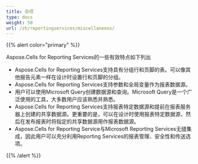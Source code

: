 ```yaml
---
title: 杂项
type: docs
weight: 50
url: /zh/reportingservices/miscellaneous/
---
```


{{% alert color="primary" %}} 

Aspose.Cells for Reporting Services的一些有效特点如下列出

- Aspose.Cells for Reporting Services支持具有分组行和页脚的表。可以像其他报告元素一样在设计时设置行和页脚的分组。
- Aspose.Cells for Reporting Services支持参数和全局变量作为报表数据源。
- 用户可以使用Microsoft Query创建数据源和查询。Microsoft Query是一个广泛使用的工具，大多数用户应该熟悉并熟悉。
- Aspose.Cells for Reporting Services支持报表特定数据源和提前在报表服务器上创建的共享数据源。更重要的是，可以在设计时使用报表特定数据源，然后在发布报表时将指定的共享数据源用作报表数据源。
- Aspose.Cells for Reporting Service与Microsoft Reporting Services无缝集成，因此用户可以充分利用Reporting Services的报表管理、安全性和传送选项。

{{% /alert %}}
